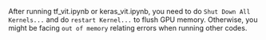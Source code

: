 After running tf_vit.ipynb or keras_vit.ipynb, you need to do `Shut Down All Kernels...` and do `restart Kernel...` to flush GPU memory. Otherwise, you might be facing `out of memory` relating errors when running other codes. 

